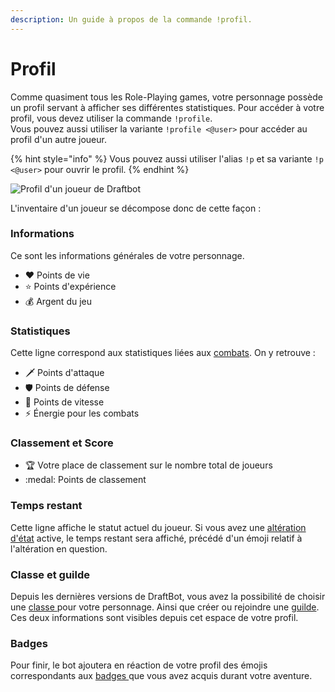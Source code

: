 ```yaml
---
description: Un guide à propos de la commande !profil.
---
```


# Profil

Comme quasiment tous les Role-Playing games, votre personnage possède un profil servant à afficher ses différentes statistiques. Pour accéder à votre profil, vous devez utiliser la commande `!profile`.\
Vous pouvez aussi utiliser la variante `!profile <@user>` pour accéder au profil d'un autre joueur.

{% hint style="info" %}
Vous pouvez aussi utiliser l'alias `!p` et sa variante `!p <@user>` pour ouvrir le profil.
{% endhint %}

![Profil d'un joueur de Draftbot](<../.gitbook/assets/profil draftbot énergie.PNG>)

L'inventaire d'un joueur se décompose donc de cette façon :

### Informations

Ce sont les informations générales de votre personnage.

* :heart: Points de vie
* :star: Points d'expérience
* :moneybag: Argent du jeu

### Statistiques

Cette ligne correspond aux statistiques liées aux [combats](combats.md). On y retrouve :

* :dagger: Points d'attaque
* :shield: Points de défense 
* :rocket: Points de vitesse
* :zap: Énergie pour les combats

### Classement et Score 

* :trophy: Votre place de classement sur le nombre total de joueurs
* :medal: Points de classement

### Temps restant 

Cette ligne affiche le statut actuel du joueur. Si vous avez une [altération d'état](alterations-detat.md) active, le temps restant sera affiché, précédé d'un émoji relatif à l'altération en question.

### Classe et guilde

Depuis les dernières versions de DraftBot, vous avez la possibilité de choisir une [classe ](classes.md)pour votre personnage. Ainsi que créer ou rejoindre une [guilde](guildes.md). Ces deux informations sont visibles depuis cet espace de votre profil.

### Badges

Pour finir, le bot ajoutera en réaction de votre profil des émojis correspondants aux [badges ](../notions-avancees/badges.md)que vous avez acquis durant votre aventure.

